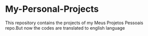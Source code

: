 # My-Personal-Projects
This repository contains the projects of my Meus Projetos Pessoais repo.But now the codes are translated to english language
